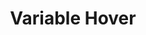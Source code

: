 ---
title: "Variable Hover"
description: "A cool text hover effect leveraging variable fonts."
lang: "react-ts"
component: "variable-hover"
creator: "christphralden"

content: 
  - type: "header"
    value: "Install a variable font."
  - type: "description"
    value: 'To be able to achieve this effect, you MUST use a variable font. For this example im using Neue Regrade.'
  - type: "code"
    filename: "typography.css"
    lang: "css"
    value: |
      @font-face {
        font-family: 'Regrade';
        src: url('/fonts/Neue_Regrade/NeueRegrade-Variable.ttf') format('truetype');
        font-weight: 100 900; 
        font-style: normal; 
      }


  - type: "header"
    value: "Update tailwind.config.mjs."
  - type: "description"
    value: 'Update tailwind config to use the font as a class. I used "font-regrade", you can see that being applied below.'
  - type: "code"
    filename: "tailwind.config.mjs"
    lang: "javascript"
    value: |
      /** @type {import('tailwindcss').Config} */
      export default {
        content: ['./src/**/*.{astro,html,js,jsx,md,mdx,svelte,ts,tsx,vue}'],
        theme: {
          extend: {
            fontFamily: {
              'regrade': ['Regrade', 'sans-serif']
            },
          },
        },
        plugins: [],
      }


  - type: "header"
    value: "Copy and paste the following code into your project."
  - type: "description"
    value: "Component for the variable hover."
  - type: "code"
    filename: "variable-hover.tsx"
    lang: "typescript"
    value: |
      import { splitTextToLetters } from '@core/lib/utils'; // adjust import
      import { variableFontHover } from '@core/lib/animations'; // adjust import
      import { useEffect } from 'react';

      export const VariableHover = ({
        text = "A very cool text hover effect"
      }:{
        text?: string
      }) => {

        useEffect(() => {
          variableFontHover({
            select:'[data-animate="font-weight"]',
            animationDuration: 0.5,
            maxDistance:300,
            minFontWeight:400,
            maxFontWeight:900
          })	 
        }, [])
        
        const letters = splitTextToLetters({
          text
        })

        return (
          <div>
            <h1 className='text-5xl font-regrade uppercase'>
              {letters.map((char, i)=>(
                <span key={i} className="char" data-animate="font-weight">{char}</span>
              ))}
            </h1>
          </div>
        );
      };


  - type: "header"
    value: "Install gsap into your project."
  - type: "description"
    value: "Run this command in the terminal with your package manager of choice, npm will be used as an example."
  - type: "code"
    filename: "install gsap"
    lang: "text"
    value: |
      npm i gsap


  - type: "header"
    value: "Copy and paste the following code into your project."
  - type: "description"
    value: "Function that applies the animation using gsap."
  - type: "code"
    filename: "animations/variable-hover.tsx"
    lang: "typescript"
    value: |
      export function variableFontHover({
          select,
          animationDuration = 0.5,
          maxDistance = 300,
          minFontWeight = 500,
          maxFontWeight = 900
      }:{
          select:string,
          animationDuration?: number,
          maxDistance?: number,
          minFontWeight?: number,
          maxFontWeight?: number,
      }){
          let mm = gsap.matchMedia();
          
          mm.add("(min-width:992px)", () => {
              const fontWeightItems = document.querySelectorAll(select);
              
              fontWeightItems.forEach(item => {
                  const text = item.textContent;
                  item.textContent = '';
                  text?.split('').forEach(char => {
                      const span = document.createElement('span');
                      span.classList.add('char');
                      span.dataset.animate = 'font-weight';
                      span.textContent = char;
                      item.appendChild(span);
                  });
              });

              document.addEventListener("mousemove", (e) => {
                  const mouseX = e.pageX;
                  const mouseY = e.pageY;

                  fontWeightItems.forEach(item => {
                      item.querySelectorAll(".char").forEach(char => {
                          const itemRect = char.getBoundingClientRect();
                          const itemCenterX = itemRect.left + itemRect.width / 2 + window.scrollX;
                          const itemCenterY = itemRect.top + itemRect.height / 2 + window.scrollY;

                          const distance = Math.sqrt(
                              Math.pow(mouseX - itemCenterX, 2) + Math.pow(mouseY - itemCenterY, 2)
                          );

                          let fontWeight = 
                              distance < maxDistance ? gsap.utils.mapRange(
                                  0, 
                                  maxDistance,
                                  minFontWeight,
                                  maxFontWeight,
                                  Math.max(0, maxDistance - distance)
                              ) : minFontWeight;

                          gsap.to(char, {fontWeight, duration: animationDuration});
                      });
                  });
              });
          });
      }


  - type: "header"
    value: "Copy and paste the following code into your project."
  - type: "description"
    value: "Some string utilities to help you."
  - type: "code"
    filename: "utils/string.tsx"
    lang: "typescript"
    value: |
      export function splitTextToLetters({
          text
      }:{
          text:string
      }):string[]{
          return text.split('')
      }


  - type: "header"
    value: "Update imports."
  - type: "description"
    value: "Change the import paths to match your project."


---